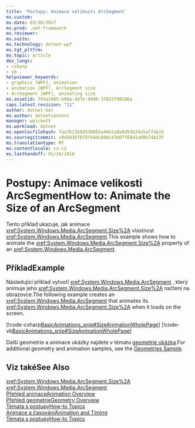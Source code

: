 ```yaml
---
title: 'Postupy: Animace velikosti ArcSegment'
ms.custom: 
ms.date: 03/30/2017
ms.prod: .net-framework
ms.reviewer: 
ms.suite: 
ms.technology: dotnet-wpf
ms.tgt_pltfrm: 
ms.topic: article
dev_langs:
- csharp
- vb
helpviewer_keywords:
- graphics [WPF], animation
- animation [WPF], ArcSegment size
- ArcSegment [WPF], animating size
ms.assetid: f93a1065-b00a-4d7e-9d4b-37023f98186a
caps.latest.revision: "11"
author: dotnet-bot
ms.author: dotnetcontent
manager: wpickett
ms.workload: dotnet
ms.openlocfilehash: faa7b13b835306b5a44b1a8e8d54b34a5affeb16
ms.sourcegitcommit: c0dd436f6f8f44dc80dc43b07f6841a00b74b23f
ms.translationtype: MT
ms.contentlocale: cs-CZ
ms.lasthandoff: 01/19/2018
---
```

# <a name="how-to-animate-the-size-of-an-arcsegment"></a><span data-ttu-id="d4197-102">Postupy: Animace velikosti ArcSegment</span><span class="sxs-lookup"><span data-stu-id="d4197-102">How to: Animate the Size of an ArcSegment</span></span>
<span data-ttu-id="d4197-103">Tento příklad ukazuje, jak animace <xref:System.Windows.Media.ArcSegment.Size%2A> vlastnost <xref:System.Windows.Media.ArcSegment>.</span><span class="sxs-lookup"><span data-stu-id="d4197-103">This example shows how to animate the <xref:System.Windows.Media.ArcSegment.Size%2A> property of an <xref:System.Windows.Media.ArcSegment>.</span></span>  
  
## <a name="example"></a><span data-ttu-id="d4197-104">Příklad</span><span class="sxs-lookup"><span data-stu-id="d4197-104">Example</span></span>  
 <span data-ttu-id="d4197-105">Následující příklad vytvoří <xref:System.Windows.Media.ArcSegment> , který animuje jeho <xref:System.Windows.Media.ArcSegment.Size%2A> načtení na obrazovce.</span><span class="sxs-lookup"><span data-stu-id="d4197-105">The following example creates an <xref:System.Windows.Media.ArcSegment> that animates its <xref:System.Windows.Media.ArcSegment.Size%2A> when it loads on the screen.</span></span>  
  
 [!code-csharp[BasicAnimations_snip#SizeAnimationWholePage](../../../../samples/snippets/csharp/VS_Snippets_Wpf/BasicAnimations_snip/CSharp/SizeAnimationExample.cs#sizeanimationwholepage)]
 [!code-vb[BasicAnimations_snip#SizeAnimationWholePage](../../../../samples/snippets/visualbasic/VS_Snippets_Wpf/BasicAnimations_snip/VisualBasic/SizeAnimationExample.vb#sizeanimationwholepage)]  
  
 <span data-ttu-id="d4197-106">Další geometrie a animace ukázky najdete v tématu [geometrie ukázka](http://go.microsoft.com/fwlink/?LinkID=159989).</span><span class="sxs-lookup"><span data-stu-id="d4197-106">For additional geometry and animation samples, see the [Geometries Sample](http://go.microsoft.com/fwlink/?LinkID=159989).</span></span>  
  
## <a name="see-also"></a><span data-ttu-id="d4197-107">Viz také</span><span class="sxs-lookup"><span data-stu-id="d4197-107">See Also</span></span>  
 <xref:System.Windows.Media.ArcSegment.Size%2A>  
 <xref:System.Windows.Media.ArcSegment>  
 [<span data-ttu-id="d4197-108">Přehled animace</span><span class="sxs-lookup"><span data-stu-id="d4197-108">Animation Overview</span></span>](../../../../docs/framework/wpf/graphics-multimedia/animation-overview.md)  
 [<span data-ttu-id="d4197-109">Přehled geometrie</span><span class="sxs-lookup"><span data-stu-id="d4197-109">Geometry Overview</span></span>](../../../../docs/framework/wpf/graphics-multimedia/geometry-overview.md)  
 [<span data-ttu-id="d4197-110">Témata s postupy</span><span class="sxs-lookup"><span data-stu-id="d4197-110">How-to Topics</span></span>](../../../../docs/framework/wpf/graphics-multimedia/geometries-how-to-topics.md)  
 [<span data-ttu-id="d4197-111">Animace a časování</span><span class="sxs-lookup"><span data-stu-id="d4197-111">Animation and Timing</span></span>](http://msdn.microsoft.com/library/7d83765b-d5ae-41b1-b423-80206e1124aa)  
 [<span data-ttu-id="d4197-112">Témata s postupy</span><span class="sxs-lookup"><span data-stu-id="d4197-112">How-to Topics</span></span>](../../../../docs/framework/wpf/graphics-multimedia/animation-and-timing-how-to-topics.md)

